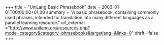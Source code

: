 +++
title = "UniLang Basic Phrasebook"
date = 2003-01-01T00:00:00+01:00
summary = "A basic phrasebook, containing commonly used phrases, intended for translation into many different languages as a parallel learning resource."
url_external ="http://www.unilang.org/resources.php?mode=category&category=phrasebooks&targetlang=&links=0"
draft =false
+++



